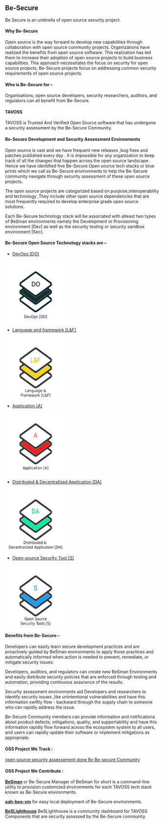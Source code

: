 ## Be-Secure

Be Secure is an umbrella of open source security project.

#### Why Be-Secure

Open source is the way forward to develop new capabilities through collaboration with open source community projects. Organizations have realized the benefits from open source software. This realization has led them to increase their adoption of open source projects to build business capabilities. This approach necessitates the focus on security for open source projects. Be-Secure projects focus on addressing common security requirements of open source projects. 

#### Who is Be-Secure for –

Organisations, open source developers, security researchers, auditors, and regulators can all benefit from Be-Secure.


#### TAVOSS 

TAVOSS is Trusted And Verified Open Source software that has undergone a security assessment by the Be-Secure Community.

#### Be-Secure Development and Security Assessment Environments

Open source is vast and we have frequent new releases ,bug fixes and patches published every day . It is impossible for any organization to keep track of all the changes that happen across the open source landscape . Hence we have identified five Be-Secure Open source tech stacks or blue prints which we call as Be-Secure environments to help the Be-Secure community navigate through security assessment of these open source projects. 

The open source projects are categorized based on  purpose,interoperability and technology ,They include other open source dependencies that are most frequently required to develop enterprise grade open source solutions.

Each Be-Secure technology stack will be associated with atleast two types of BeSman environments namely the Development or Provisioning environment [Dev] as well as the security testing or security sandbox environment [Sec].

#### Be-Secure Open Source Technology stacks are –

* [DevOps [DO]](./docs/bes-devops-tech-stack.md) 
<img src="docs/assets/images/devops_logo.png" alt="DO" width="200px" height="200px"> 

* [Language and framework [L&F]](./docs/bes-lang-framework-tech-stack.md)  
<img src="docs/assets/images/lan_logo.png" alt="L&F" width="200px" height="200px"> 

* [Application [A]](./docs/bes-app-tech-stack.md) 
<img src="docs/assets/images/app_logo.png" alt="A" width="200px" height="200px"> 

* [Distributed & Decentralized Application [DA]](./docs/bes-dist-decent-tech-stack.md) 
<img src="docs/assets/images/dist_app_logo.png" alt="DA" width="200px" height="200px"> 

* [Open-source Security Tool [S]](./docs/bes-open-source-security-tool-tech-stack.md) 
<img src="docs/assets/images/sec_logo.png" alt="S" width="200px" height="200px"> 


#### Benefits from Be-Secure –

Developers can easily learn secure development practices and are proactively guided by BeSman environments to apply those practices and automatically informed when action is needed to prevent, remediate, or mitigate security issues.

Developers, auditors, and regulators can create new BeSman Environments and easily distribute security policies that are enforced through tooling and automation, providing continuous assurance of the results.

Security assessment environments aid Developers and researchers to identify security issues ,like unintentional vulnerabilities and have this information swiftly flow - backward through the supply chain to someone who can rapidly address the issue.

Be-Secure Community members can provide information and notifications about product defects, mitigations, quality, and supportability and have this information rapidly flow forward across the ecosystem system to all users, and users can rapidly update their software or implement mitigations as appropriate.


#### OSS Project We Track :

[open source security assessement done By Be-secure Community](./docs/projects_we_track.md)

#### OSS Project We Contribute :

[**BeSman**](https://github.com/Be-Secure/BeSman) or Be-Secure Manager of BeSman for short is a command-line utility to provision customized environments for each TAVOSS tech stack known as Be-Secure environments. 

[**oah-bes-vm**](https://github.com/Be-Secure/oah-bes-vm) for easy local deployment of Be-Secure environments.

[**BeSLighthouse**](https://github.com/Be-Secure/BeSLighthouse) BeSLighthouse is a community dashboard for TAVOSS Components that are security assessed by the Be-Secure community.



 


